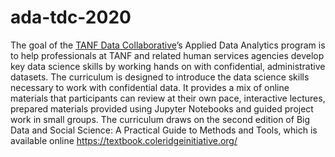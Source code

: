 # ada-tdc-2020

The goal of the [TANF Data Collaborative](https://www.tanfdata.org/)’s Applied Data Analytics program is to help professionals at TANF and related human services agencies develop key data science skills by working hands on with confidential, administrative datasets. The curriculum is designed to introduce the data science skills necessary to work with confidential data.  It provides a mix of online materials that participants can review at their own pace, interactive lectures, prepared materials provided using Jupyter Notebooks and guided project work in small groups. The curriculum draws on the second edition of Big Data and Social Science: A Practical Guide to Methods and Tools, which is available online https://textbook.coleridgeinitiative.org/
